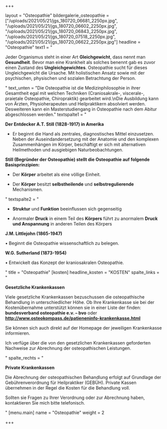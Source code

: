 +++

layout = "Osteopathie"
bildergalerie_osteopathie = ["/uploads/2021/05/21/jgs_180720_06681_2250px.jpg", "/uploads/2021/05/21/jgs_180720_06602_2250px.jpg", "/uploads/2021/05/21/jgs_180720_06843_2250px.jpg", "/uploads/2021/05/21/jgs_180720_07518_2250px.jpg", "/uploads/2021/05/21/jgs_180720_06622_2250px.jpg"]
headline = "Osteopathie"
text1 = "<p>Jeder Organismus steht in einer Art <strong>Gleichgewicht</strong>, dass nennt man <strong>Gesundheit</strong>. Bevor man eine Krankheit als solches benennt gab es zuvor einen Zustand des <strong>Ungleichgewichtes</strong>. Osteopathie sucht für dieses Ungleichgewicht die Ursache. Mit holistischen Ansatz sowie mit der psychischen, physischen und sozialen Betrachtung der Person.</p>"
text_unten = "Die Osteopathie ist die Medizinphilosophie in ihrer Gesamtheit egal mit welchen Techniken (Craniosakrale-, viscerale-, praietale Osteopathie, Chiropraktik) gearbeitet wird.\nDie Ausbildung kann von Ärzten, Physioherapeuten und Heilpraktikern absolviert werden. Desweiteren kann ein Masterstudiengang in Osteopathie nach dem Abitur abgeschlossen werden."
textspalte1 = "<p><strong>Der Entdecker A.T. Still (1828-1917) in Amerika</strong></p><ul><li><p>Er beginnt die Hand als zentrales, diagnostisches Mittel einzusetzen. Neben der Auseindandersetzung mit der Anatomie und den komplexen Zusammenhängen im Körper, beschäftigt er sich mit alternativen Heilmethoden und ausgiebigen Naturbeobachtungen. </p></li></ul><p><strong>Still (Begründer der Osteopathie) stellt die Osteopathie auf folgende Basisprinzipien:</strong></p><ul><li><p>Der <strong>Körper</strong> arbeitet als eine völlige Einheit.</p></li><li><p>Der <strong>Körper</strong> besitzt <strong>selbstheilende</strong> und <strong>selbstregulierende</strong> Mechanismen.</p></li></ul>"
textspalte2 = "<ul><li><p><strong>Struktur</strong> und <strong>Funktion</strong> beeinflussen sich gegenseitig</p></li><li><p>Anormaler <strong>Druck</strong> in einem Teil des <strong>Körpers</strong> führt zu anormalem <strong>Druck und Anspannung</strong> in anderen Teilen des Körpers</p></li></ul><p><strong>J.M. Littlejohn (1865-1947)</strong></p><p>• Beginnt die Osteopathie wissenschaftlich zu belegen.</p><p><strong>W.G. Sutherland (1873-1954)</strong></p><p>• Entwickelt das Konzept der kraniosakralen Osteopathie.</p>"
title = "Osteopathie"
[kosten]
headline_kosten = "KOSTEN"
spalte_links = "<p><strong>Gesetzliche Krankenkassen </strong></p><p>Viele gesetzliche Krankenkassen bezuschussen die osteopathische Behandlung in unterschiedlicher Höhe. Ob Ihre Krankenkasse sie bei der Kostenübernahme unterstützt können sie in einer Liste der finden: <strong>bundesverband osteopathie e.v. – bvo</strong> oder <strong>http://www.osteokompass.de/patieneninfo-krankenkasse.html </strong></p><p>Sie können sich auch direkt auf der Homepage der jeweiligen Krankenkasse informieren. </p><p>Ich verfüge über die von den gesetzlichen Krankenkassen geforderten Nachweise zur Abrechnung der osteopathischen Leistungen.</p>"
spalte_rechts = "<p><strong>Private Krankenkassen</strong></p><p>Die Abrechnung der osteopathischen Behandlung erfolgt auf Grundlage der Gebührenverordnung für Heilpraktiker (GEBÜH). Private Kassen übernehmen in der Regel die Kosten für die Behandlung voll.</p><p>Sollten sie Fragen zu Ihrer Verordnung oder zur Abrechnung haben, kontaktieren Sie mich bitte telefonisch.</p>"
[menu.main]
name = "Osteopathie"
weight = 2

+++
